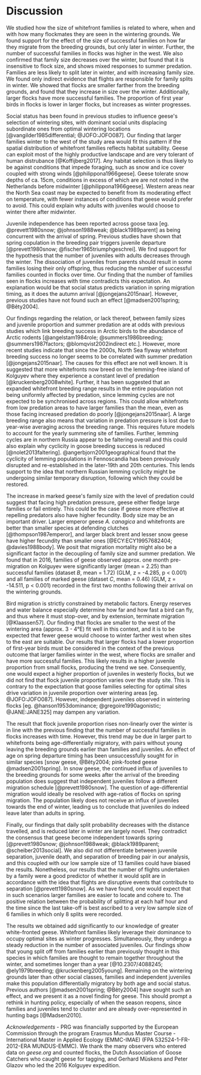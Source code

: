 
# Discussion

We studied how the size of whitefront families is related to where, when and with how many flockmates they are seen in the wintering grounds. We found support for the effect of the size of successful families on how far they migrate from the breeding grounds, but only later in winter. Further, the number of successful families in flocks was higher in the west.
We also confirmed that family size decreases over the winter, but found that it is insensitive to flock size, and shows mixed responses to summer predation. Families are less likely to split later in winter, and with increasing family size. We found only indirect evidence that flights are responsible for family splits in winter.
We showed that flocks are smaller farther from the breeding grounds, and found that they increase in size over the winter. Additionally, larger flocks have more successful families. The proportion of first year birds in flocks is lower in larger flocks, but increases as winter progresses.

Social status has been found in previous studies to influence geese's selection of wintering sites, with dominant social units displacing subordinate ones from optimal wintering locations [@vangilder1985differential; @JOFO:JOFO087]. Our finding that larger families winter to the west of the study area would fit this pattern if the spatial distribution of whitefront families reflects habitat suitability. Geese can exploit most of the highly productive landscape and are very tolerant of human distrubance [@Koffijberg2017]. Any habitat selection is thus likely to be against conditions that impede foraging, such as snow and ice cover coupled with strong winds [@philippona1966geese]. Geese tolerate snow depths of ca. 15cm, conditions in excess of which are are not noted in the Netherlands before midwinter [@philippona1966geese]. Western areas near the North Sea coast may be expected to benefit from its moderating effect on temperature, with fewer instances of conditions that geese would prefer to avoid. This could explain why adults with juveniles would choose to winter there after midwinter.

Juvenile independence has been reported across goose taxa [eg. @prevett1980snow; @johnson1988weak; @black1989parent] as being concurrent with the arrival of spring. Previous studies have shown that spring copulation in the breeding pair triggers juvenile departure [@prevett1980snow; @fischer1965triumphgeschrei]. We find support for the hypothesis that the number of juveniles with adults decreases through the winter.
The dissociation of juveniles from parents should result in some families losing their only offspring, thus reducing the number of successful families counted in flocks over time. Our finding that the number of families seen in flocks increases with time contradicts this expectation. An explanation would be that social status predicts variation in spring migration timing, as it does the autumn arrival [@jongejans2015naar]. However, previous studies have not found such an effect [@madsen2001spring; @Bêty2004].

Our findings regarding the relation, or lack thereof, between family sizes and juvenile proportion and summer predation are at odds with previous studies which link breeding success in Arctic birds to the abundance of Arctic rodents [@angelstam1984role; @summers1986breeding; @summers1987factors; @blomqvist2002indirect etc.]. However, more recent studies indicate that since the 2000s, North Sea flyway whitefront breeding success no longer seems to be correlated with summer predation [@jongejans2015naar]. The causes for this effect are not well known. It is suggested that more whitefronts now breed on the lemming-free island of Kolguyev where they experience a constant level of predation [@kruckenberg2008white]. Further, it has been suggested that an expanded whitefront breeding range results in the entire population not being uniformly affected by predation, since lemming cycles are not expected to be synchronised across regions. This could allow whitefronts from low predation areas to have larger families than the mean, even as those facing increased predation do poorly [@jongejans2015naar]. A large breeding range also means that variation in predation pressure is lost due to year-wise averaging across the breeding range. This requires future models to account for the yearly summering site of families. Further, lemming cycles are in northern Russia appear to be faltering overall and this could also explain why cyclicity in goose breeding success is reduced [@nolet2013faltering]. @angerbjorn2001geographical found that the cyclicity of lemming populations in Fennoscandia has been previously disrupted and re-established in the later-19th and 20th centuries. This lends support to the idea that northern Russian lemming cyclicity might be undergoing similar temporary disruption, following which they could be restored.

The increase in marked geese's family size with the level of predation could suggest that facing high predation pressure, geese either fledge large families or fail entirely. This could be the case if geese more effective at repelling predators also have higher fecundity. Body size may be an important driver. Larger emperor geese *A. canagica* and whitefronts are better than smaller species at defending clutches [@thompson1987emperor], and larger black brent and lesser snow geese have higher fecundity than smaller ones [@ECY:ECY19957682404; @davies1988body].
We posit that migration mortality might also be a significant factor in the decoupling of family size and summer predation. We found that in 2016, families of geese observed approx. one month pre-migration on Kolguyev were significantly larger (mean = 2.25) than successful families (dataset *B*, mean = 1.72) (GLM, z = -4.285, p < 0.001) and all families of marked geese (dataset *C*, mean = 0.46) (GLM, z = -14.511, p < 0.001) recorded in the first two months following their arrival on the wintering grounds.

Bird migration is strictly constrained by metabolic factors. Energy reserves and water balance especially determine how far and how fast a bird can fly, and thus where it must stop-over, and by extension, terminate migration [@Klaassen57]. Our finding that flocks are smaller to the west of the wintering area (approx. 3 - 4°E) fit well in this context, and it is to be expected that fewer geese would choose to winter farther west when sites to the east are suitable.
Our results that larger flocks had a lower proportion of first-year birds must be considered in the context of the previous outcome that larger families winter in the west, where flocks are smaller and have more successful families. This likely results in a higher juvenile proportion from small flocks, producing the trend we see.
Consequently, one would expect a higher proportion of juveniles in westerly flocks, but we did not find that flock juvenile proportion varies over the study site. This is contrary to the expectation that goose families selecting for optimal sites drive variation in juvenile proportion over wintering areas [eg. @JOFO:JOFO087]. However, independent juveniles observed in wintering flocks [eg. @hanson1953dominance; @gregoire1990agonistic; @JANE:JANE325] may dampen any variation.

The result that flock juvenile proportion rises non-linearly over the winter is in line with the previous finding that the number of successful families in flocks increases with time. However, this trend may be due in larger part to whitefronts being age-differentially migratory, with pairs without young leaving the breeding grounds earlier than families and juveniles. An effect of age on spring departure timing has been unsuccessfully sought for in similar species [snow geese, @Bêty2004; pink-footed geese @madsen2001spring]. In snow geese, the continued influx of juveniles to the breeding grounds for some weeks after the arrival of the breeding population does suggest that independent juveniles follow a different migration schedule [@prevett1980snow]. The question of age-differential migration would ideally be resolved with age-ratios of flocks on spring migration. The population likely does not receive an influx of juveniles towards the end of winter, leading us to conclude that juveniles do indeed leave later than adults in spring.

Finally, our findings that daily split probability decreases with the distance travelled, and is reduced later in winter are largely novel. They contradict the consensus that geese become independent towards spring [@prevett1980snow; @johnson1988weak; @black1989parent; @scheiber2013social]. We also did not differentiate between juvenile separation, juvenile death, and separation of breeding pair in our analysis, and this coupled with our low sample size of 13 families could have biased the results.
Nonetheless, our results that the number of flights undertaken by a family were a good predictor of whether it would split are in accordance with the idea that flights are disruptive events that contribute to separation [@prevett1980snow]. As we have found, one would expect that in such scenarios larger families are easier to locate and cohere to. The positive relation between the probability of splitting at each half hour and the time since the last take-off is best ascribed to a very low sample size of 6 families in which only 8 splits were recorded.

The results we obtained add significantly to our knowledge of greater white-fronted geese. Whitefront families likely leverage their dominance to occupy optimal sites as winter progresses. Simultaneously, they undergo a steady reduction in the number of associated juveniles. Our findings show that young split off from families earlier than previously thought in this species in which families are thought to remain together throughout the winter, and sometimes longer than a year [@10.2307/4088245; @ely1979breeding; @kruckenberg2005young]. Remaining on the wintering grounds later than other social classes, families and independent juveniles make this population differentially migratory by both age and social status. Previous authors [@madsen2001spring; @Bêty2004] have sought such an effect, and we present it as a novel finding for geese. This should prompt a rethink in hunting policy, especially of when the season reopens, since families and juveniles tend to cluster and are already over-represented in hunting bags [@Madsen2010].

*Acknowledgements* - PRG was financially supported by the European Commission through the program Erasmus Mundus Master Course - International Master in Applied Ecology (EMMC-IMAE) (FPA 532524-1-FR-2012-ERA MUNDUS-EMMC).
We thank the many observers who entered data on *geese.org* and counted flocks, the Dutch Association of Goose Catchers who caught geese for tagging, and Gerhard Müskens and Peter Glazov who led the 2016 Kolguyev expedition.
